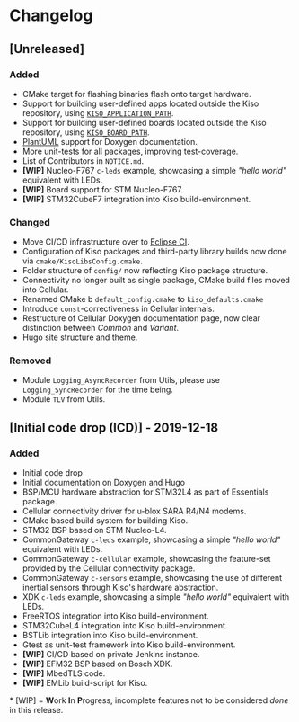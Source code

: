 # Changelog

## [Unreleased]

### Added

* CMake target for flashing binaries flash onto target hardware.
* Support for building user-defined apps located outside the Kiso repository, using [`KISO_APPLICATION_PATH`](http://kiso.rempler.de:1313/3.-user-guide/advanced_guide.html#building-a-custom-application).
* Support for building user-defined boards located outside the Kiso repository, using [`KISO_BOARD_PATH`](http://kiso.rempler.de:1313/3.-user-guide/advanced_guide.html#building-a-custom-board).
* [PlantUML](https://plantuml.com/de/) support for Doxygen documentation.
* More unit-tests for all packages, improving test-coverage.
* List of Contributors in `NOTICE.md`.
* **\[WIP\]** Nucleo-F767 `c-leds` example, showcasing a simple *"hello world"* equivalent with LEDs.
* **\[WIP\]** Board support for STM Nucleo-F767.
* **\[WIP\]** STM32CubeF7 integration into Kiso build-environment.

### Changed

* Move CI/CD infrastructure over to [Eclipse CI](https://ci.eclipse.org/kiso/).
* Configuration of Kiso packages and third-party library builds now done via `cmake/KisoLibsConfig.cmake`.
* Folder structure of `config/` now reflecting Kiso package structure.
* Connectivity no longer built as single package, CMake build files moved into Cellular.
* Renamed CMake b `default_config.cmake` to `kiso_defaults.cmake`
* Introduce `const`-correctiveness in Cellular internals.
* Restructure of Cellular Doxygen documentation page, now clear distinction between *Common* and *Variant*.
* Hugo site structure and theme.

### Removed

* Module `Logging_AsyncRecorder` from Utils, please use `Logging_SyncRecorder` for the time being.
* Module `TLV` from Utils.

## [Initial code drop (ICD)] - 2019-12-18

### Added

* Initial code drop
* Initial documentation on Doxygen and Hugo
* BSP/MCU hardware abstraction for STM32L4 as part of Essentials package.
* Cellular connectivity driver for u-blox SARA R4/N4 modems.
* CMake based build system for building Kiso.
* STM32 BSP based on STM Nucleo-L4.
* CommonGateway `c-leds` example, showcasing a simple *"hello world"* equivalent with LEDs.
* CommonGateway `c-cellular` example, showcasing the feature-set provided by the Cellular connectivity package.
* CommonGateway `c-sensors` example, showcasing the use of different inertial sensors through Kiso's hardware abstraction.
* XDK `c-leds` example, showcasing a simple *"hello world"* equivalent with LEDs.
* FreeRTOS integration into Kiso build-environment.
* STM32CubeL4 integration into Kiso build-environment.
* BSTLib integration into Kiso build-environment.
* Gtest as unit-test framework into Kiso build-environment.
* **\[WIP\]** CI/CD based on private Jenkins instance.
* **\[WIP\]** EFM32 BSP based on Bosch XDK.
* **\[WIP\]** MbedTLS code.
* **\[WIP\]** EMLib build-script for Kiso.

\* \[WIP\] = **W**ork **I**n **P**rogress, incomplete features not to be considered *done* in this release.
